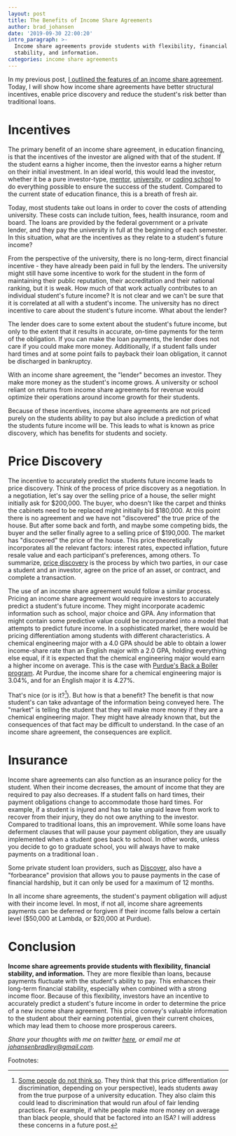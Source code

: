 ```yaml
---
layout: post
title: The Benefits of Income Share Agreements
author: brad_johansen
date: '2019-09-30 22:00:20'
intro_paragraph: >-
  Income share agreements provide students with flexibility, financial
  stability, and information.
categories: income share agreements
---
```

In my previous post, [I outlined the features of an income share agreement](https://bradjohansen.com/blog/an-introduction-to-income-share-agreements). Today, I will show how income share agreements have better structural incentives, enable price discovery and reduce the student's risk better than traditional loans.

# Incentives

The primary benefit of an income share agreement, in education financing, is that the incentives of the investor are aligned with that of the student. If the student earns a higher income, then the investor earns a higher return on their initial investment. In an ideal world, this would lead the investor, whether it be a pure investor-type, [mentor](http://sharpestminds.com), [university](http://purdue.edu/backaboiler), or [coding school](http://lambdaschool.com) to do everything possible to ensure the success of the student. Compared to the current state of education finance, this is a breath of fresh air. 

Today, most students take out loans in order to cover the costs of attending university. These costs can include tuition, fees, health insurance, room and board. The loans are provided by the federal government or a private lender, and they pay the university in full at the beginning of each semester. In this situation, what are the incentives as they relate to a student's future income? 

From the perspective of the university, there is no long-term, direct financial incentive - they have already been paid in full by the lenders. The university might still have some incentive to work for the student in the form of maintaining their public reputation, their accreditation and their national ranking, but it is weak. How much of that work actually contributes to an individual student's future income? It is not clear and we can't be sure that it is correlated at all with a student's income. The university has no direct incentive to care about the student's future income. What about the lender?

The lender does care to some extent about the student's future income, but only to the extent that it results in accurate, on-time payments for the term of the obligation. If you can make the loan payments, the lender does not care if you could make more money. Additionally, if a student falls under hard times and at some point fails to payback their loan obligation, it cannot be discharged in bankruptcy. 

With an income share agreement, the "lender" becomes an investor. They make more money as the student's income grows. A university or school reliant on returns from income share agreements for revenue would optimize their operations around income growth for their students. 

Because of these incentives, income share agreements are not priced purely on the students ability to pay but also include a prediction of what the students future income will be. This leads to what is known as price discovery, which has benefits for students and society.

# Price Discovery

The incentive to accurately predict the students future income leads to price discovery.  Think of the process of price discovery as a negotiation. In a negotiation, let's say over the selling price of a house, the seller might initially ask for $200,000. The buyer, who doesn't like the carpet and thinks the cabinets need to be replaced might initially bid $180,000. At this point there is no agreement and we have not "discovered" the true price of the house. But after some back and forth, and maybe some competing bids, the buyer and the seller finally agree to a selling price of $190,000. The market has "discovered" the price of the house. This price theoretically incorporates all the relevant factors: interest rates, expected inflation, future resale value and each participant's preferences, among others. To summarize, [price discovery](https://www.investopedia.com/terms/p/pricediscovery.asp) is the process by which two parties, in our case a student and an investor, agree on the price of an asset, or contract, and complete a transaction.

The use of an income share agreement would follow a similar process. Pricing an income share agreement would require investors to accurately predict a student's future income. They might incorporate academic information such as school, major choice and GPA. Any information that might contain some predictive value could be incorporated into a model that attempts to predict future income. In a sophisticated market, there would be pricing differentiation among students with different characteristics. A chemical engineering major with a 4.0 GPA should be able to obtain a lower income-share rate than an English major with a 2.0 GPA, holding everything else equal, if it is expected that the chemical engineering major would earn a higher income on average. This is the case with [Purdue's Back a Boiler program](http://purdue.edu/backaboiler). At Purdue, the income share for a chemical engineering major is 3.04%, and for an English major it is 4.27%.

That's nice (or is it?[^1]). But how is that a benefit? The benefit is that now student's can take advantage of the information being conveyed here. The "market" is telling the student that they will make more money if they are a chemical engineering major. They might have already known that, but the consequences of that fact may be difficult to understand. In the case of an income share agreement, the consequences are explicit.

# Insurance

Income share agreements can also function as an insurance policy for the student. When their income decreases, the amount of income that they are required to pay also decreases. If a student falls on hard times, their payment obligations change to accommodate those hard times.  For example, if a student is injured and has to take unpaid leave from work to recover from their injury, they do not owe anything to the investor. Compared to traditional loans, this an improvement. While some loans have deferment clauses that will pause your payment obligation, they are usually  implemented when a student goes back to school. In other words, unless you decide to go to graduate school, you will always have to make payments on a traditional loan.

Some private student loan providers, such as [Discover](https://www.discover.com/student-loans/repayment/finance/difference-between-deferment-forbearance), also have a "forbearance" provision that allows you to pause payments in the case of financial hardship, but it can only be used for a maximum of 12 months.

In all income share agreements, the student's payment obligation will adjust with their income level. In most, if not all, income share agreements payments can be deferred or forgiven if their income falls below a certain level ($50,000 at Lambda, or $20,000 at Purdue).

# Conclusion

**Income share agreements provide students with flexibility, financial stability, and information.** They are more flexible than loans, because payments fluctuate with the student's ability to pay. This enhances their long-term financial stability, especially when combined with a strong income floor. Because of this flexibility, investors have an incentive to accurately predict a student's future income  in order to determine the price of a new income share agreement. This price convey's valuable information to the student about their earning potential, given their current choices, which may lead them to choose more prosperous careers.

*Share your thoughts with me on twitter [here](https://twitter.com/intent/tweet?text=@brad_johansen), or email me at [johansenbradley@gmail.com](mailto:johansenbradley@gmail.com).*

Footnotes:

[^1]: [Some people](https://www.daveramsey.com/blog/income-share-agreements) [do not think so](https://www.newamerica.org/education-policy/edcentral/income-share-agreements-arent-solution-student-debt/). They think that this price differentiation (or discrimination, depending on your perspective), leads students away from the true purpose of a university education. They also claim this could lead to discrimination that would run afoul of fair lending practices. For example, if white people make more money on average than black people, should that be factored into an ISA? I will address these concerns in a future post.
